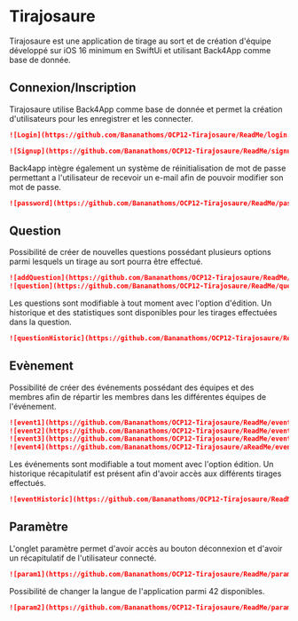 # Tirajosaure 

Tirajosaure est une application de tirage au sort et de création d'équipe développé sur iOS 16 minimum en SwiftUi et utilisant Back4App comme base de donnée.

## Connexion/Inscription

Tirajosaure utilise Back4App comme base de donnée et permet la création d'utilisateurs pour les enregistrer et les connecter. 
```markdown
![Login](https://github.com/Bananathoms/OCP12-Tirajosaure/ReadMe/login.png)
```
```markdown
![Signup](https://github.com/Bananathoms/OCP12-Tirajosaure/ReadMe/signup.png)

```
Back4app intègre également un système de réinitialisation de mot de passe permettant a l'utilisateur de recevoir un e-mail afin de pouvoir modifier son mot de passe. 
```markdown
![password](https://github.com/Bananathoms/OCP12-Tirajosaure/ReadMe/password.png)
```

## Question

Possibilité de créer de nouvelles questions possédant plusieurs options parmi lesquels un tirage au sort pourra être effectué.
```markdown
![addQuestion](https://github.com/Bananathoms/OCP12-Tirajosaure/ReadMe/addQuestion.png)
![question](https://github.com/Bananathoms/OCP12-Tirajosaure/ReadMe/question.png)
```
Les questions sont modifiable à tout moment avec l'option d'édition.
Un historique et des statistiques sont disponibles pour les tirages effectuées dans la question.
```markdown
![questionHistoric](https://github.com/Bananathoms/OCP12-Tirajosaure/ReadMe/questionHistoric.png)
```
## Evènement

Possibilité de créer des événements possédant des équipes et des membres afin de répartir les membres dans les différentes équipes de l'événement.
```markdown
![event1](https://github.com/Bananathoms/OCP12-Tirajosaure/ReadMe/event1.png)
![event2](https://github.com/Bananathoms/OCP12-Tirajosaure/ReadMe/event2.png)
![event3](https://github.com/Bananathoms/OCP12-Tirajosaure/ReadMe/event3.png)
![event4](https://github.com/Bananathoms/OCP12-Tirajosaure/aReadMe/event4.png)
```

Les événements sont modifiable a tout moment avec l'option édition.
Un historique récapitulatif est présent afin d'avoir accès aux différents tirages effectués.
```markdown
![eventHistoric](https://github.com/Bananathoms/OCP12-Tirajosaure/ReadMe/eventHistoric.png)
```

## Paramètre

L'onglet paramètre permet d'avoir accès au bouton déconnexion et d'avoir un récapitulatif de l'utilisateur connecté.
```markdown
![param1](https://github.com/Bananathoms/OCP12-Tirajosaure/ReadMe/param1.png)
```
Possibilité de changer la langue de l'application parmi 42 disponibles.
```markdown
![param2](https://github.com/Bananathoms/OCP12-Tirajosaure/ReadMe/param2.png)
```






